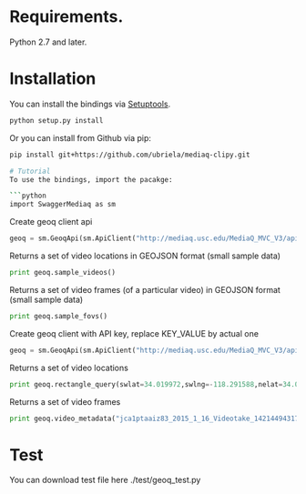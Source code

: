 # Requirements.
Python 2.7 and later.

# Installation
You can install the bindings via [Setuptools](http://pypi.python.org/pypi/setuptools).

```sh
python setup.py install
```
Or you can install from Github via pip:

```sh
pip install git+https://github.com/ubriela/mediaq-clipy.git

# Tutorial
To use the bindings, import the pacakge:

```python
import SwaggerMediaq as sm
```

Create geoq client api
```python
geoq = sm.GeoqApi(sm.ApiClient("http://mediaq.usc.edu/MediaQ_MVC_V3/api"))
```

Returns a set of video locations in GEOJSON format (small sample data)
```python
print geoq.sample_videos()
```
Returns a set of video frames (of a particular video) in GEOJSON format (small sample data)
```python
print geoq.sample_fovs()
```

Create geoq client with API key, replace KEY_VALUE by actual one
```python
geoq = sm.GeoqApi(sm.ApiClient("http://mediaq.usc.edu/MediaQ_MVC_V3/api", "X-API-KEY", "KEY_VALUE"))
```

Returns a set of video locations
```python
print geoq.rectangle_query(swlat=34.019972,swlng=-118.291588,nelat=34.021111,nelng=-118.287125)
```

Returns a set of video frames
```python
print geoq.video_metadata("jca1ptaaiz83_2015_1_16_Videotake_1421449431727.mp4")
```

# Test
You can download test file here ./test/geoq_test.py
